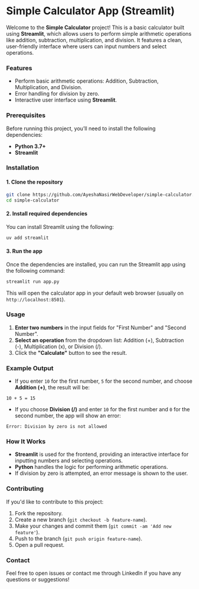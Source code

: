 # Simple Calculator App (Streamlit)

Welcome to the **Simple Calculator** project! This is a basic calculator built using **Streamlit**, which allows users to perform simple arithmetic operations like addition, subtraction, multiplication, and division. It features a clean, user-friendly interface where users can input numbers and select operations.

### Features

- Perform basic arithmetic operations: Addition, Subtraction, Multiplication, and Division.
- Error handling for division by zero.
- Interactive user interface using **Streamlit**.
  
### Prerequisites

Before running this project, you’ll need to install the following dependencies:

- **Python 3.7+**
- **Streamlit**

### Installation

#### 1. Clone the repository

```bash
git clone https://github.com/AyeshaNasirWebDeveloper/simple-calculator.git
cd simple-calculator
```

#### 2. Install required dependencies

You can install Streamlit using the following:

```bash
uv add streamlit
```

#### 3. Run the app

Once the dependencies are installed, you can run the Streamlit app using the following command:

```bash
streamlit run app.py
```

This will open the calculator app in your default web browser (usually on `http://localhost:8501`).

### Usage

1. **Enter two numbers** in the input fields for "First Number" and "Second Number".
2. **Select an operation** from the dropdown list: Addition (+), Subtraction (-), Multiplication (x), or Division (/).
3. Click the **"Calculate"** button to see the result.

### Example Output

- If you enter `10` for the first number, `5` for the second number, and choose **Addition (+)**, the result will be:

```
10 + 5 = 15
```

- If you choose **Division (/)** and enter `10` for the first number and `0` for the second number, the app will show an error: 

```
Error: Division by zero is not allowed
```

### How It Works

- **Streamlit** is used for the frontend, providing an interactive interface for inputting numbers and selecting operations.
- **Python** handles the logic for performing arithmetic operations.
- If division by zero is attempted, an error message is shown to the user.

### Contributing

If you'd like to contribute to this project:

1. Fork the repository.
2. Create a new branch (`git checkout -b feature-name`).
3. Make your changes and commit them (`git commit -am 'Add new feature'`).
4. Push to the branch (`git push origin feature-name`).
5. Open a pull request.

### Contact

Feel free to open issues or contact me through Linkedln if you have any questions or suggestions!